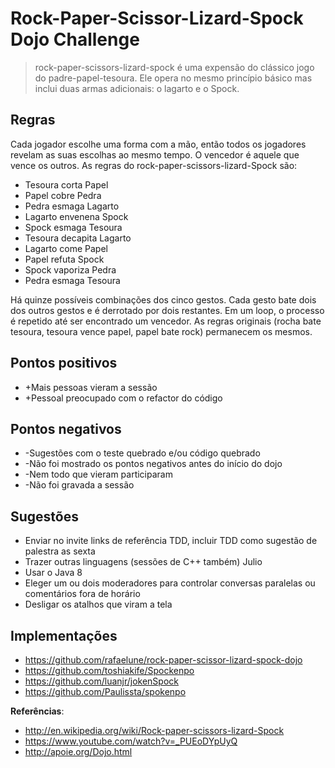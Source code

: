 Rock-Paper-Scissor-Lizard-Spock Dojo Challenge
==============================================

>rock-paper-scissors-lizard-spock é uma expensão do clássico jogo do padre-papel-tesoura. Ele opera no mesmo princípio básico mas inclui duas armas adicionais: o lagarto e o Spock.

Regras
----------------

Cada jogador escolhe uma forma com a mão, então todos os jogadores revelam as suas escolhas ao mesmo tempo. O vencedor é aquele que vence os outros. As regras do rock-paper-scissors-lizard-Spock são:

- Tesoura corta Papel
- Papel cobre Pedra
- Pedra esmaga Lagarto
- Lagarto envenena Spock
- Spock esmaga Tesoura
- Tesoura decapita Lagarto
- Lagarto come Papel
- Papel refuta Spock
- Spock vaporiza Pedra
- Pedra esmaga Tesoura

Há quinze possíveis combinações dos cinco gestos. Cada gesto bate dois dos outros gestos e é derrotado por dois restantes. Em um loop, o processo é repetido até ser encontrado um vencedor. As regras originais (rocha bate tesoura, tesoura vence papel, papel bate rock) permanecem os mesmos.

Pontos positivos
----------------
* +Mais pessoas vieram a sessão
* +Pessoal preocupado com o refactor do código

Pontos negativos
----------------
* -Sugestões com o teste quebrado e/ou código quebrado
* -Não foi mostrado os pontos negativos antes do início do dojo
* -Nem todo que vieram participaram
* -Não foi gravada a sessão

Sugestões
---------
* Enviar no invite links de referência TDD, incluir TDD como sugestão de palestra as sexta
* Trazer outras linguagens (sessões de C++ também) Julio
* Usar o Java 8
* Eleger um ou dois moderadores para controlar conversas paralelas ou comentários fora de horário
* Desligar os atalhos que viram a tela

Implementações
----------
* https://github.com/rafaelune/rock-paper-scissor-lizard-spock-dojo
* https://github.com/toshiakife/Spockenpo 
* https://github.com/luanjr/jokenSpock
* https://github.com/Paulissta/spokenpo


**Referências**: 
* http://en.wikipedia.org/wiki/Rock-paper-scissors-lizard-Spock
* https://www.youtube.com/watch?v=_PUEoDYpUyQ
* http://apoie.org/Dojo.html
